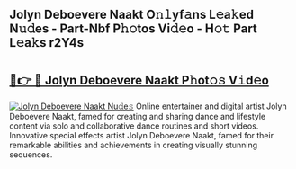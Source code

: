 ## Jolyn Deboevere Naakt O𝚗𝚕yf𝚊ns L𝚎a𝚔ed N𝚞𝚍es - Part-Nbf P𝚑𝚘tos Vi𝚍𝚎o - H𝚘𝚝 Part L𝚎a𝚔s r2Y4s

# <h2><a href="http://kfd5dh.oniu.top/?m=Jolyn+Deboevere+Naakt">🔗👉 🔴 Jolyn Deboevere Naakt P𝚑ot𝚘𝚜 V𝚒d𝚎o</a></h2>

[![Jolyn Deboevere Naakt Nu𝚍e𝚜](https://i.imgur.com/0qMVB7G.gif)](http://kfd5dh.oniu.top/?m=Jolyn+Deboevere+Naakt)
Online entertainer and digital artist Jolyn Deboevere Naakt, famed for creating and sharing dance and lifestyle content via solo and collaborative dance routines and short videos. Innovative special effects artist Jolyn Deboevere Naakt, famed for their remarkable abilities and achievements in creating visually stunning sequences.  
